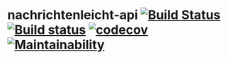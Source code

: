 # nachrichtenleicht-api [![Build Status](https://travis-ci.org/Frederick-S/nachrichtenleicht-api.svg?branch=main)](https://travis-ci.org/Frederick-S/nachrichtenleicht-api) [![Build status](https://ci.appveyor.com/api/projects/status/hc99xfxmvoco8kmi/branch/main?svg=true)](https://ci.appveyor.com/project/Frederick-S/nachrichtenleicht-api/branch/main) [![codecov](https://codecov.io/gh/Frederick-S/nachrichtenleicht-api/branch/main/graph/badge.svg?token=JQe78ujAzz)](undefined) [![Maintainability](https://api.codeclimate.com/v1/badges/9cfbefd386ea0eb065b1/maintainability)](https://codeclimate.com/github/Frederick-S/nachrichtenleicht-api/maintainability)
